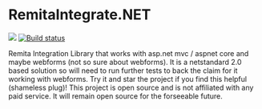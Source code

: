 # RemitaIntegrate.NET

[<img src="https://prodigeenet.visualstudio.com/_apis/public/build/definitions/021a7cc0-9a6f-4239-a2d0-1629a3d715f3/2/badge" />](https://prodigeenet.visualstudio.com/RemitaIntegrate.NET/_build/index)  [![Build status](https://ci.appveyor.com/api/projects/status/mnmnqr9gtyn7op9h?svg=true)](https://ci.appveyor.com/project/joeizang/remitaintegrate-net)

Remita Integration Library that works with asp.net mvc / aspnet core and maybe webforms (not so sure about webforms). 
It is a netstandard 2.0 based solution so will need to run further tests to back the claim for it working with webforms.
Try it and star the project if you find this helpful (shameless plug)! This project is open source and is not affiliated with any paid service. It will remain open source for the forseeable future.
